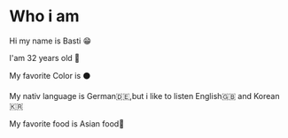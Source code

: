 # Who i am

Hi my name is Basti :grin:

I'am 32 years old :man:

My favorite Color is :black_circle:

My nativ language is German:de:,but i like to listen English:uk: and Korean:kr:

My favorite food is Asian food:sparkling_heart:
